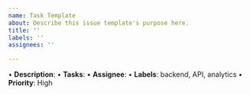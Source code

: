 ```yaml
---
name: Task Template
about: Describe this issue template's purpose here.
title: ''
labels: ''
assignees: ''

---
```


• **Description**:
• **Tasks**:
• **Assignee**: 
• **Labels**: backend, API, analytics
• **Priority**: High

